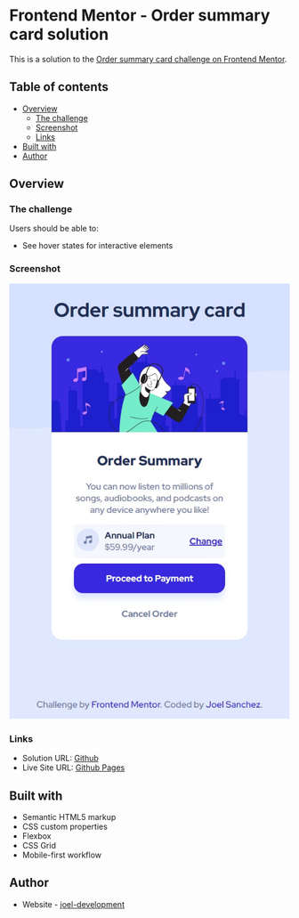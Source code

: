 # Frontend Mentor - Order summary card solution

This is a solution to the [Order summary card challenge on Frontend Mentor](https://www.frontendmentor.io/challenges/order-summary-component-QlPmajDUj).

## Table of contents

- [Overview](#overview)
  - [The challenge](#the-challenge)
  - [Screenshot](#screenshot)
  - [Links](#links)
- [Built with](#built-with)
- [Author](#author)

## Overview

### The challenge

Users should be able to:

- See hover states for interactive elements

### Screenshot

![mobile screenshot](./screenshots/mobile.jpg)

### Links

- Solution URL: [Github](https://github.com//joel-development/)
- Live Site URL: [Github Pages](https://joel-development.github.io/frontendmentor---challenge-2)

## Built with

- Semantic HTML5 markup
- CSS custom properties
- Flexbox
- CSS Grid
- Mobile-first workflow

## Author

- Website - [joel-development](https://joel-development.github.io)
